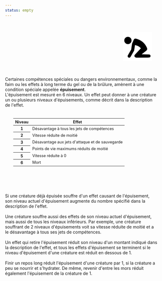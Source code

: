 ```yaml
---
status: empty
---
```

<div class="warning" style='background-color:var(--bg); border-left: solid var(--title) 4px; border-radius: 4px;'>
<p style='padding:0.7em; margin-left:0.7em; display: inline-block;'>
<img src="../../Illustrations/Conditions/FinalExhausted.png" style="width:20%;  float:right; padding:0.7em">

Certaines compétences spéciales ou dangers environnementaux, comme la faim ou les effets à long terme du gel ou de la brûlure, amènent à une condition spéciale appelée <b>épuisement</b>.<br>
L'épuisement est mesuré en 6 niveaux. Un effet peut donner à une créature un ou plusieurs niveaux d'épuisements, comme décrit dans la description de l'effet.<br>

</p>

<table style='padding:0.7em; margin-left:1.4em; display: inline-block; font-size:.8rem;'>
  <thead>
    <tr>
      <th scope="col">Niveau</th>
      <th scope="col">Effet</th>
    </tr>
  </thead>
 <tbody>
    <tr>
      <th scope="row" align="center">1</th>
      <td>Désavantage à tous les jets de compétences</td>
    </tr>
    <tr>
      <th scope="row" align="center">2</th>
      <td>Vitesse réduite de moitié</td>
    </tr>
    <tr>
      <th scope="row" align="center">3</th>
      <td>Désavantage aux jets d'attaque et de sauvegarde</td>
    </tr>
    <tr>
      <th scope="row" align="center">4</th>
      <td>Points de vie maximums réduits de moitié</td>
    </tr>
    <tr>
      <th scope="row" align="center">5</th>
      <td>Vitesse réduite à 0</td>
    </tr>
    <tr>
      <th scope="row" align="center">6</th>
      <td>Mort</td>
    </tr>
  </tbody>
</table>

<p style='padding:0.7em; margin-left:0.7em; display: inline-block; text-align:justify;'>
  
Si une créature déjà épuisée souffre d'un effet causant de l'épuisement, son niveau actuel d'épuisement augmente du nombre spécifié dans la description de l'effet.<br><br>
Une créature souffre aussi des effets de son niveau actuel d'épuisement, mais aussi de tous les niveaux inférieurs. Par exemple, une créature souffrant de 2 niveaux d'épuisements voit sa vitesse réduite de moitié et a le désavantage à tous ses jets de compétences.<br><br>
Un effet qui retire l'épuisement réduit son niveau d'un montant indiqué dans la description de l'effet, et tous les effets d'épuisement se terminent si le niveau d'épuisement d'une créature est réduit en dessous de 1.<br><br>
Finir un repos long réduit l'épuisement d'une créature par 1, si la créature a peu se nourrir et s'hydrater. De même, revenir d'entre les mors réduit également l'épuisement de la créature de 1.<br><br>

</p>
</div>
